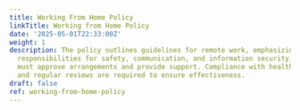 ```yaml
---
title: Working From Home Policy
linkTitle: Working from Home Policy
date: '2025-05-01T22:33:00Z'
weight: 1
description: The policy outlines guidelines for remote work, emphasizing employee
  responsibilities for safety, communication, and information security, while managers
  must approve arrangements and provide support. Compliance with health standards
  and regular reviews are required to ensure effectiveness.
draft: false
ref: working-from-home-policy
---
```


